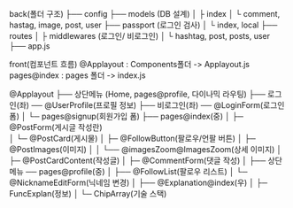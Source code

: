 back(폴더 구조)
├── config
├── models (DB 설계)
│      ├ index
│      └ comment, hastag, image, post, user
├── passport (로그인 검사)
│      └ index, local
├── routes
│     ├ middlewares (로그인/ 비로그인)
│     └ hashtag, post, posts, user
├── app.js

front(컴포넌트 흐름)
@Applayout : Components폴더 -> Applayout.js
pages@index : pages 폴더 -> index.js

@Applayout 
├── 상단메뉴 (Home, pages@profile, 다이나믹 라우팅)
├── 로그인(좌) ── @UserProfile(프로필 정보)
├── 비로그인(좌) ── @LoginForm(로그인 폼)
│                         └─ pages@signup(회원가입 폼)
├── pages@index(중)
│        ├─ @PostForm(게시글 작성란)   
│        └─ @PostCard(게시물)
│                 ├─ @FollowButton(팔로우/언팔 버튼)
│                 ├─ @PostImages(이미지)
│                 │         └── @imagesZoom@ImagesZoom(상세 이미지)
│                 ├─ @PostCardContent(작성글)
│                 ├─ @CommentForm(댓글 작성)
│
├── 상단메뉴 ── pages@profile(중)
│                     ├── @FollowList(팔로우 리스트)
│                     └─  @NicknameEditForm(닉네임 변경)
│
├── @Explanation@index(우) 
│            ├─ FuncExplan(정보)
│            └─ ChipArray(기술 스택)

